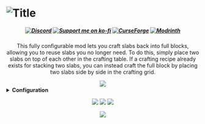 <h1><img src="https://i.imgur.com/Im9VgDK.png" alt="Title"/></h1>
<center><h5 style="text-align: center;"><strong> 
<a href="https://discord.gg/2CUh6gMuCt" ><img src="https://img.shields.io/discord/1027252425960198165?color=5b6ee1&amp;label=Discord&amp;style=for-the-badge&amp;logo=discord&amp;logoColor=white" alt="Discord" /></a> 
<a href="https://ko-fi.com/mars_" ><img src="https://img.shields.io/badge/ko--fi-donate-FF5E5B?style=for-the-badge&amp;logo=ko-fi&amp;logoColor=white" alt="Support me on ko-fi" /></a>
<a href="https://www.curseforge.com/minecraft/mc-mods/craft-slabs-back-into-blocks" ><img src="https://img.shields.io/curseforge/dt/704296?color=F16436&amp;logo=curseforge&amp;logoColor=white&amp;label=Curseforge&amp;style=for-the-badge" alt="CurseForge" /></a>
<a href="https://modrinth.com/mod/craft-slabs-back-into-blocks" ><img src="https://img.shields.io/modrinth/dt/craft-slabs-back-into-blocks?style=for-the-badge&amp;logo=modrinth&amp;logoColor=white&amp;label=modrinth&amp;color=00AF5C" alt="Modrinth" /></a>
</strong></h5></center>
<center><p style="text-align: center;">This fully configurable mod lets you craft slabs back into full blocks, allowing you to reuse slabs you no longer need. To do this, simply place two slabs on top of each other in the crafting table. If a crafting recipe already exists for stacking two slabs, you can instead craft the full block by placing two slabs side by side in the crafting grid.</p>
<img src="https://i.imgur.com/wDOxLzQ.png"/></center>
<details>
<summary><strong>Configuration</strong></summary>
<p>You can configure this mod directly in-game or by editing the JSON file located at <code>config/slabstoblocks.json</code> in your profile folder. Please note that any changes will require restarting Minecraft to take effect.</p>
<center><b>slabBlockList</b> - List of strings specifying which slabs are converted into which blocks in this pattern: <code>"slabname, blockname, pattern(not necessary)"</code></center>
<br>
<center>
<p><strong>Few examples:</strong><code>"minecraft:smooth_stone_slab, minecraft:smooth_stone",</code>
<img src="https://i.imgur.com/21wK6tK.png"/></p>
<p><code>"minecraft:cut_copper_slab, minecraft:cut_copper, -",</code>
<img src="https://i.imgur.com/PE1Yjew.png"/></p>
<p><code>"minecraft:smooth_stone_slab, minecraft:smooth_stone, /",</code> <br>
This is a not part of the default config it is just an example of what you can do with it
<img src="https://i.imgur.com/Y4ONoOD.png"/></p>
</center>
</details>
<center><p style="text-align: center;">
<img src="https://i.imgur.com/JNZ2GMV.png"/>
<a href="https://www.curseforge.com/minecraft/mc-mods/deimos-fabric-forge-neoforge" rel="nofollow">
<img src="https://i.imgur.com/83sD0W8.png"/></a>
<a href="https://modrinth.com/mod/deimos" rel="nofollow">
<img src="https://i.imgur.com/j2GIPnt.png"/></a>
</p></center>
<p style="text-align: center;"><a href="https://url-shortener.curseforge.com/oNMBl" rel="nofollow">
<img src="https://i.imgur.com/y3LiTfU.png"/></a></p>